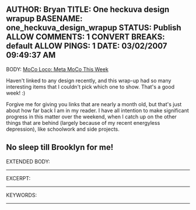 AUTHOR: Bryan
TITLE: One heckuva design wrapup
BASENAME: one_heckuva_design_wrapup
STATUS: Publish
ALLOW COMMENTS: 1
CONVERT BREAKS: __default__
ALLOW PINGS: 1
DATE: 03/02/2007 09:49:37 AM
-----
BODY:
<a title="MoCo Loco: Meta MoCo This Week" href="http://mocoloco.com/archives/003788.php">MoCo Loco: Meta MoCo This Week</a>

Haven't linked to any design recently, and this wrap-up had so many interesting items that I couldn't pick which one to show. That's a good week! :)

Forgive me for giving you links that are nearly a month old, but that's just about how far back I am in my reader. I have all intention to make significant progress in this matter over the weekend, when I catch up on the other things that are behind (largely because of my recent energyless depression), like schoolwork and side projects. 

No sleep till Brooklyn for me!
-----
EXTENDED BODY:

-----
EXCERPT:

-----
KEYWORDS:

-----


